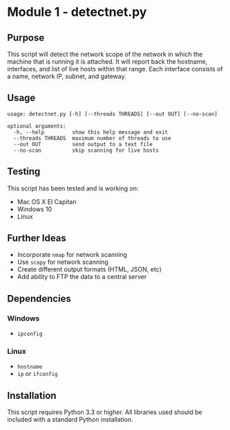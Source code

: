 # Module 1 - detectnet.py

## Purpose
This script will detect the network scope of the network in which the machine that is running it is attached.  It will report back the hostname, interfaces, and list of live hosts within that range.  Each interface consists of a name, network IP, subnet, and gateway.


## Usage
```
usage: detectnet.py [-h] [--threads THREADS] [--out OUT] [--no-scan]

optional arguments:
  -h, --help         show this help message and exit
  --threads THREADS  maximum number of threads to use
  --out OUT          send output to a text file
  --no-scan          skip scanning for live hosts
```

## Testing
This script has been tested and is working on:
- Mac OS X El Capitan
- Windows 10
- Linux

## Further Ideas
- Incorporate `nmap` for network scanning
- Use `scapy` for network scanning
- Create different output formats (HTML, JSON, etc)
- Add ability to FTP the data to a central server


## Dependencies

### Windows
- `ipconfig`
### Linux
- `hostname`
- `ip` or `ifconfig`


## Installation
This script requires Python 3.3 or higher.  All libraries used should be included with a standard Python installation.
